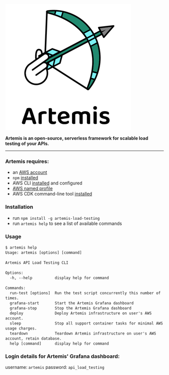 ![Artemis logo](https://github.com/artemis-load-testing/artemis/blob/HEAD/assets/images/Artemis_logo_color.png)

**Artemis is an open-source, serverless framework for scalable load testing of your APIs.**

---

### Artemis requires:

- an [AWS account](https://portal.aws.amazon.com/gp/aws/developer/registration/index.html?nc2=h_ct&src=default)
- `npm` [installed](https://www.npmjs.com/get-npm)
- AWS CLI [installed](https://docs.aws.amazon.com/cli/latest/userguide/install-cliv2.html) and configured
- [AWS named profile](https://docs.aws.amazon.com/cli/latest/userguide/cli-configure-profiles.html)
- AWS CDK command-line tool [installed](https://docs.aws.amazon.com/cdk/latest/guide/cli.html)

### Installation

- run `npm install -g artemis-load-testing`
- run `artemis help` to see a list of available commands

### Usage

```
$ artemis help
Usage: artemis [options] [command]

Artemis API Load Testing CLI

Options:
  -h, --help          display help for command

Commands:
  run-test [options]  Run the test script concurrently this number of times.
  grafana-start       Start the Artemis Grafana dashboard
  grafana-stop        Stop the Artemis Grafana dashboard
  deploy              Deploy Artemis infrastructure on user's AWS account.
  sleep               Stop all support container tasks for minimal AWS usage charges.
  teardown            Teardown Artemis infrastructure on user's AWS account, retain database.
  help [command]      display help for command
```

### Login details for Artemis' Grafana dashboard:

username: `artemis`
password: `api_load_testing`

